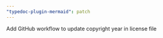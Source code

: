 ```yaml
---
"typedoc-plugin-mermaid": patch
---
```


Add GitHub workflow to update copyright year in license file
